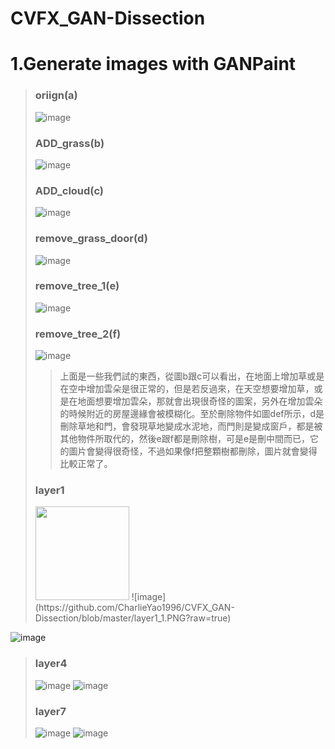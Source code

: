 # CVFX_GAN-Dissection
  # 1.Generate images with GANPaint
  >### oriign(a)
  >![image](https://github.com/CharlieYao1996/CVFX_GAN-Dissection/blob/master/oriign.PNG?raw=true)
  >### ADD_grass(b)
  >![image](https://github.com/CharlieYao1996/CVFX_GAN-Dissection/blob/master/ADD_grass.PNG?raw=true)
  >### ADD_cloud(c)
  >![image](https://github.com/CharlieYao1996/CVFX_GAN-Dissection/blob/master/ADD_cloud.PNG?raw=true)
  >### remove_grass_door(d)
  >![image](https://github.com/CharlieYao1996/CVFX_GAN-Dissection/blob/master/remove_grass_door.png?raw=true)
  >### remove_tree_1(e)
  >![image](https://github.com/CharlieYao1996/CVFX_GAN-Dissection/blob/master/remove_tree_1.png?raw=true)
  >### remove_tree_2(f)
  >![image](https://github.com/CharlieYao1996/CVFX_GAN-Dissection/blob/master/remove_tree_2.png?raw=true)
  >>上面是一些我們試的東西，從圖b跟c可以看出，在地面上增加草或是在空中增加雲朵是很正常的，但是若反過來，在天空想要增加草，或是在地面想要增加雲朵，那就會出現很奇怪的圖案，另外在增加雲朵的時候附近的房屋邊緣會被模糊化。至於刪除物件如圖def所示，d是刪除草地和門，會發現草地變成水泥地，而門則是變成窗戶，都是被其他物件所取代的，然後e跟f都是刪除樹，可是e是刪中間而已，它的圖片會變得很奇怪，不過如果像f把整顆樹都刪除，圖片就會變得比較正常了。
>### layer1
><img width="150" height="150" src="https://github.com/CharlieYao1996/CVFX_GAN-Dissection/blob/master/layer1_1.PNG"/>
>![image](https://github.com/CharlieYao1996/CVFX_GAN-Dissection/blob/master/layer1_1.PNG?raw=true) 
 ![image](https://github.com/CharlieYao1996/CVFX_GAN-Dissection/blob/master/layer1_2.PNG?raw=true)
>### layer4
>![image](https://github.com/CharlieYao1996/CVFX_GAN-Dissection/blob/master/layer4_1.PNG?raw=true) 
 ![image](https://github.com/CharlieYao1996/CVFX_GAN-Dissection/blob/master/layer4_2.PNG?raw=true)
>### layer7
>![image](https://github.com/CharlieYao1996/CVFX_GAN-Dissection/blob/master/layer7_1.PNG?raw=true) 
 ![image](https://github.com/CharlieYao1996/CVFX_GAN-Dissection/blob/master/layer7_2.PNG?raw=true)
